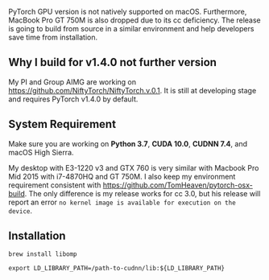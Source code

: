 PyTorch GPU version is not natively supported on macOS. Furthermore, MacBook Pro GT 750M is also dropped due to its cc deficiency. The release is going to build from source in a similar environment and help developers save time from installation.

## Why I build for v1.4.0 not further version

My PI and Group AIMG are working on https://github.com/NiftyTorch/NiftyTorch.v.0.1. It is still at developing stage and requires PyTorch v1.4.0 by default.

## System Requirement

Make sure you are working on **Python 3.7**, **CUDA 10.0**, **CUDNN 7.4**, and macOS High Sierra.

My desktop with E3-1220 v3 and GTX 760 is very similar with Macbook Pro Mid 2015 with i7-4870HQ and GT 750M. I also keep my environment requirement consistent with https://github.com/TomHeaven/pytorch-osx-build. The only difference is my release works for cc 3.0, but his release will report an error ```no kernel image is available for execution on the device```.

## Installation

```brew install libomp```

```export LD_LIBRARY_PATH=/path-to-cudnn/lib:${LD_LIBRARY_PATH}```
